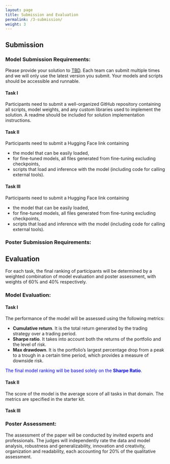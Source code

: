 ```yaml
---
layout: page
title: Submission and Evaluation
permalink: /3-submission/
weight: 3
---
```


## Submission

### **Model Submission Requirements**:

Please provide your solution to [TBD](). Each team can submit multiple times and we will only use the latest version you submit. Your models and scripts should be accessible and runnable.

#### **Task I**

Participants need to submit a well-organized GitHub repository containing all scripts, model weights, and any custom libraries used to implement the solution. A readme should be included for solution implementation instructions.

#### **Task II**

Participants need to submit a Hugging Face link containing

- the model that can be easily loaded,
- for fine-tuned models, all files generated from fine-tuning excluding checkpoints,
- scripts that load and inference with the model (including code for calling external tools).

#### **Task III**

Participants need to submit a Hugging Face link containing

- the model that can be easily loaded,
- for fine-tuned models, all files generated from fine-tuning excluding checkpoints,
- scripts that load and inference with the model (including code for calling external tools).

### **Poster Submission Requirements**:



## Evaluation

For each task, the final ranking of participants will be determined by a weighted combination of model evaluation and poster assessment, with weights of 60% and 40% respectively.

### **Model Evaluation**:

#### **Task I**

The performance of the model will be assessed using the following metrics:

- **Cumulative return**. It is the total return generated by the trading strategy over a trading period.
- **Sharpe ratio**. It takes into account both the returns of the portfolio and the level of risk.
- **Max drawdown**. It is the portfolio’s largest percentage drop from a peak to a trough in a certain time period, which provides a measure of downside risk.

<span style="color:blue;">The final model ranking will be based solely on the **Sharpe Ratio**.</span>

#### **Task II**

The score of the model is the average score of all tasks in that domain. The metrics are specified in the starter kit.

#### **Task III**



### **Poster Assessment**:

The assessment of the paper will be conducted by invited experts and professionals. The judges will independently rate the data and model analysis, robustness and generalizability, innovation and creativity, organization and readability, each accounting for 20% of the qualitative assessment.
